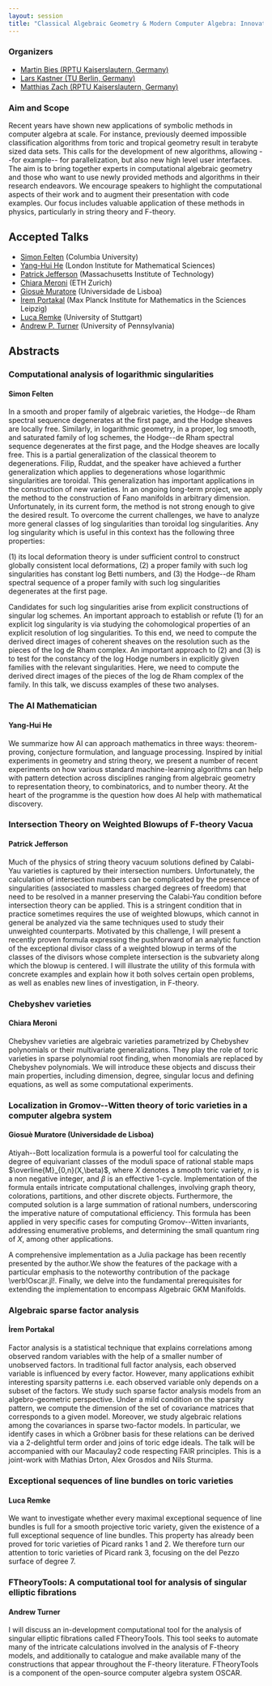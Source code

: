 ```yaml
---
layout: session
title: "Classical Algebraic Geometry & Modern Computer Algebra: Innovative Software Design and its Applications"
---
```

### Organizers
   * [Martin Bies (RPTU Kaiserslautern, Germany)](https://martinbies.github.io/)<br/>
   * [Lars Kastner (TU Berlin, Germany)](https://lkastner.github.io/)<br/>
   * [Matthias Zach (RPTU Kaiserslautern, Germany)](https://github.com/HechtiDerLachs)<br/>

### Aim and Scope

Recent years have shown new applications of symbolic methods in computer algebra at scale. For instance, previously deemed impossible classification algorithms from toric and tropical geometry result in terabyte sized data sets. This calls for the development of new algorithms, allowing --for example-- for parallelization, but also new high level user interfaces. The aim is to bring together experts in computational algebraic geometry and those who want to use newly provided methods and algorithms in their research endeavors. We encourage speakers to highlight the computational aspects of their work and to augment their presentation with code examples. Our focus includes valuable application of these methods in physics, particularly in string theory and F-theory.

## Accepted Talks

   * [Simon Felten](https://simon-felten.github.io/) (Columbia University)
   * [Yang-Hui He](https://www.physics.ox.ac.uk/our-people/he) (London Institute for Mathematical Sciences)
   * [Patrick Jefferson](https://inspirehep.net/authors/1274984) (Massachusetts Institute of Technology)
   * [Chiara Meroni](https://merochia.wixsite.com/chiara-meroni) (ETH Zurich)
   * [Giosuè Muratore](https://sites.google.com/view/giosue-muratore/home-page) (Universidade de Lisboa)
   * [İrem Portakal](https://www.irem-portakal.de/) (Max Planck Institute for Mathematics in the Sciences Leipzig)
   * [Luca Remke](https://www.idsr.uni-stuttgart.de/en/institute/Remke/) (University of Stuttgart)
   * [Andrew P. Turner](https://apturner.net/) (University of Pennsylvania)

## Abstracts

### Computational analysis of logarithmic singularities

#### Simon Felten

In a smooth and proper family of algebraic varieties, the Hodge--de Rham spectral sequence degenerates at the first page, and the Hodge sheaves are locally free. Similarly, in logarithmic geometry, in a proper, log smooth, and saturated family of log schemes, the Hodge--de Rham spectral sequence degenerates at the first page, and the Hodge sheaves are locally free. This is a partial generalization of the classical theorem to degenerations. Filip, Ruddat, and the speaker have achieved a further generalization which applies to degenerations whose logarithmic singularities are toroidal. This generalization has important applications in the construction of new varieties. In an ongoing long-term project, we apply the method to the construction of Fano manifolds in arbitrary dimension. Unfortunately, in its current form, the method is not strong enough to give the desired result. To overcome the current challenges, we have to analyze more general classes of log singularities than toroidal log singularities. Any log singularity which is useful in this context has the following three properties:

 (1) its local deformation theory is under sufficient control to construct globally consistent local deformations,
 (2) a proper family with such log singularities has constant log Betti numbers, and
 (3) the Hodge--de Rham spectral sequence of a proper family with such log singularities degenerates at the first page.

Candidates for such log singularities arise from explicit constructions of singular log schemes. An important approach to establish or refute (1) for an explicit log singularity is via studying the cohomological properties of an explicit resolution of log singularities. To this end, we need to compute the derived direct images of coherent sheaves on the resolution such as the pieces of the log de Rham complex. An important approach to (2) and (3) is to test for the constancy of the log Hodge numbers in explicitly given families with the relevant singularities. Here, we need to compute the derived direct images of the pieces of the log de Rham complex of the family. In this talk, we discuss examples of these two analyses. 


### The AI Mathematician

#### Yang-Hui He

We summarize how AI can approach mathematics in three ways: theorem-proving, conjecture formulation, and language processing.
Inspired by initial experiments in geometry and string theory, we present a number of recent experiments on how various standard machine-learning algorithms can help with pattern detection across disciplines ranging from algebraic geometry to representation theory, to combinatorics, and to number theory. At the heart of the programme is the question how does AI help with mathematical discovery.


### Intersection Theory on Weighted Blowups of F-theory Vacua

#### Patrick Jefferson

Much of the physics of string theory vacuum solutions defined by Calabi-Yau varieties is captured by their intersection numbers. Unfortunately, the calculation of intersection numbers can be complicated by the presence of singularities (associated to massless charged degrees of freedom) that need to be resolved in a manner preserving the Calabi-Yau condition before intersection theory can be applied. This is a stringent condition that in practice sometimes requires the use of weighted blowups, which cannot in general be analyzed via the same techniques used to study their unweighted counterparts. Motivated by this challenge, I will present a recently proven formula expressing the pushforward of an analytic function of the exceptional divisor class of a weighted blowup in terms of the classes of the divisors whose complete intersection is the subvariety along which the blowup is centered. I will illustrate the utility of this formula with concrete examples and explain how it both solves certain open problems, as well as enables new lines of investigation, in F-theory.


### Chebyshev varieties

#### Chiara Meroni

Chebyshev varieties are algebraic varieties parametrized by Chebyshev polynomials or their multivariate generalizations. They play the role of toric varieties in sparse polynomial root finding, when monomials are replaced by Chebyshev polynomials. We will introduce these objects and discuss their main properties, including dimension, degree, singular locus and defining equations, as well as some computational experiments.


### Localization in Gromov--Witten theory of toric varieties in a computer algebra system

#### Giosuè Muratore (Universidade de Lisboa)

Atiyah--Bott localization formula is a powerful tool for calculating the degree of equivariant classes of the moduli space of rational stable maps $\overline{M}_{0,n}(X,\beta)$, where $X$ denotes a smooth toric variety, $n$ is a non negative integer, and $\beta$ is an effective $1$-cycle. Implementation of the formula entails intricate computational challenges, involving graph theory, colorations, partitions, and other discrete objects. Furthermore, the computed solution is a large summation of rational numbers, underscoring the imperative nature of computational efficiency. This formula has been applied in very specific cases for computing Gromov--Witten invariants, addressing enumerative problems, and determining the small quantum ring of $X$, among other applications. 

A comprehensive implementation as a Julia package has been recently presented by the author.We show the features of the package with a particular emphasis to the noteworthy contribution of the package \verb!Oscar.jl!. Finally, we delve into the fundamental prerequisites for extending the implementation to encompass Algebraic GKM Manifolds.


### Algebraic sparse factor analysis

#### İrem Portakal

Factor analysis is a statistical technique that explains correlations
among observed random variables with the help of a smaller number of
unobserved factors. In traditional full factor analysis, each observed
variable is influenced by every factor. However, many applications
exhibit interesting sparsity patterns i.e. each observed variable only
depends on a subset of the factors. We study such sparse factor analysis
models from an algebro-geometric perspective. Under a mild condition on
the sparsity pattern, we compute the dimension of the set of covariance
matrices that corresponds to a given model. Moreover, we study algebraic
relations among the covariances in sparse two-factor models. In
particular, we identify cases in which a Gröbner basis for these
relations can be derived via a 2-delightful term order and joins of
toric edge ideals. The talk will be accompanied with our Macaulay2 code
respecting FAIR principles. This is a joint-work with Mathias Drton,
Alex Grosdos and Nils Sturma. 


### Exceptional sequences of line bundles on toric varieties

#### Luca Remke

We want to investigate whether every maximal exceptional sequence of line bundles is full for a smooth projective toric variety, given the existence of a full exceptional sequence of line bundles. This property has already been proved for toric varieties of Picard ranks 1 and 2. We therefore turn our attention to toric varieties of Picard rank 3, focusing on the del Pezzo surface of degree 7.


### FTheoryTools: A computational tool for analysis of singular elliptic fibrations

#### Andrew Turner

I will discuss an in-development computational tool for the analysis of singular elliptic fibrations called FTheoryTools. This tool seeks to automate many of the intricate calculations involved in the analysis of F-theory models, and additionally to catalogue and make available many of the constructions that appear throughout the F-theory literature. FTheoryTools is a component of the open-source computer algebra system OSCAR. 

